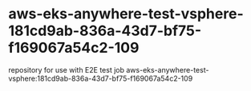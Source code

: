 # aws-eks-anywhere-test-vsphere-181cd9ab-836a-43d7-bf75-f169067a54c2-109
repository for use with E2E test job aws-eks-anywhere-test-vsphere:181cd9ab-836a-43d7-bf75-f169067a54c2-109

